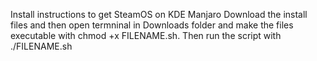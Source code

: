 Install instructions to get SteamOS on KDE Manjaro
Download the install files and then open termninal in Downloads folder and make the files executable with chmod +x FILENAME.sh.
Then run the script with ./FILENAME.sh
